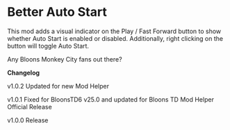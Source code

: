 ﻿# Better Auto Start

This mod adds a visual indicator on the Play / Fast Forward button to show whether Auto Start is enabled or disabled.
Additionally, right clicking on the button will toggle Auto Start.

Any Bloons Monkey City fans out there?

**Changelog**

v1.0.2 Updated for new Mod Helper

v1.0.1 Fixed for BloonsTD6 v25.0 and updated for Bloons TD Mod Helper Official Release

v1.0.0 Release
